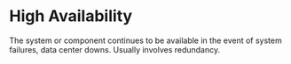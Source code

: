 # High Availability
The system or component continues to be available in the event of system failures, data center downs. Usually involves redundancy.
